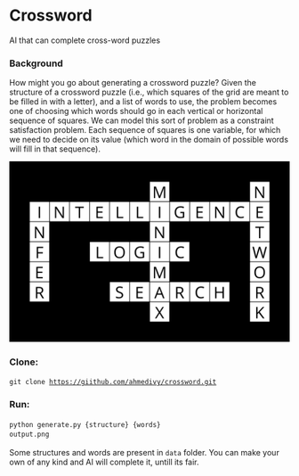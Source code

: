 # Crossword
AI that can complete cross-word puzzles

### Background
How might you go about generating a crossword puzzle? Given the structure of a crossword puzzle (i.e., which squares of the grid are meant to be filled in with a letter), and a list of words to use, the problem becomes one of choosing which words should go in each vertical or horizontal sequence of squares. We can model this sort of problem as a constraint satisfaction problem. Each sequence of squares is one variable, for which we need to decide on its value (which word in the domain of possible words will fill in that sequence). 

![Image](output.png)

### Clone:
<code>git clone https://giithub.com/ahmedivy/crossword.git</code>
### Run:
<code>python generate.py {structure} {words} output.png</code></br></br>
Some structures and words are present in <code>data</code> folder. You can make your own of any kind and AI will complete it, untill its fair.
